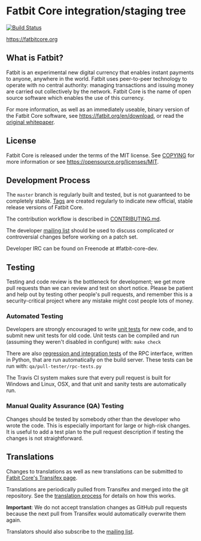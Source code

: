 Fatbit Core integration/staging tree
=====================================

[![Build Status](https://travis-ci.org/fatbit/fatbit.svg?branch=master)](https://travis-ci.org/fatbit/fatbit)

https://fatbitcore.org

What is Fatbit?
----------------

Fatbit is an experimental new digital currency that enables instant payments to
anyone, anywhere in the world. Fatbit uses peer-to-peer technology to operate
with no central authority: managing transactions and issuing money are carried
out collectively by the network. Fatbit Core is the name of open source
software which enables the use of this currency.

For more information, as well as an immediately useable, binary version of
the Fatbit Core software, see https://fatbit.org/en/download, or read the
[original whitepaper](https://fatbitcore.org/fatbit.pdf).

License
-------

Fatbit Core is released under the terms of the MIT license. See [COPYING](COPYING) for more
information or see https://opensource.org/licenses/MIT.

Development Process
-------------------

The `master` branch is regularly built and tested, but is not guaranteed to be
completely stable. [Tags](https://github.com/fatbit/fatbit/tags) are created
regularly to indicate new official, stable release versions of Fatbit Core.

The contribution workflow is described in [CONTRIBUTING.md](CONTRIBUTING.md).

The developer [mailing list](https://lists.linuxfoundation.org/mailman/listinfo/fatbit-dev)
should be used to discuss complicated or controversial changes before working
on a patch set.

Developer IRC can be found on Freenode at #fatbit-core-dev.

Testing
-------

Testing and code review is the bottleneck for development; we get more pull
requests than we can review and test on short notice. Please be patient and help out by testing
other people's pull requests, and remember this is a security-critical project where any mistake might cost people
lots of money.

### Automated Testing

Developers are strongly encouraged to write [unit tests](/doc/unit-tests.md) for new code, and to
submit new unit tests for old code. Unit tests can be compiled and run
(assuming they weren't disabled in configure) with: `make check`

There are also [regression and integration tests](/qa) of the RPC interface, written
in Python, that are run automatically on the build server.
These tests can be run with: `qa/pull-tester/rpc-tests.py`

The Travis CI system makes sure that every pull request is built for Windows
and Linux, OSX, and that unit and sanity tests are automatically run.

### Manual Quality Assurance (QA) Testing

Changes should be tested by somebody other than the developer who wrote the
code. This is especially important for large or high-risk changes. It is useful
to add a test plan to the pull request description if testing the changes is
not straightforward.

Translations
------------

Changes to translations as well as new translations can be submitted to
[Fatbit Core's Transifex page](https://www.transifex.com/projects/p/fatbit/).

Translations are periodically pulled from Transifex and merged into the git repository. See the
[translation process](doc/translation_process.md) for details on how this works.

**Important**: We do not accept translation changes as GitHub pull requests because the next
pull from Transifex would automatically overwrite them again.

Translators should also subscribe to the [mailing list](https://groups.google.com/forum/#!forum/fatbit-translators).
